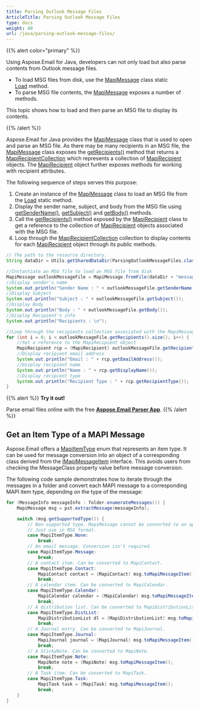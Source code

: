 ```yaml
---
title: Parsing Outlook Message Files
ArticleTitle: Parsing Outlook Message Files
type: docs
weight: 40
url: /java/parsing-outlook-message-files/
---
```


{{% alert color="primary" %}} 

Using Aspose.Email for Java, developers can not only load but also parse contents from Outlook message files.

- To load MSG files from disk, use the [MapiMessage](https://reference.aspose.com/email/java/com.aspose.email/mapimessage/) class static [Load](https://reference.aspose.com/email/java/com.aspose.email/mapimessage/#load-java.lang.String-) method.
- To parse MSG file contents, the [MapiMessage](https://reference.aspose.com/email/java/com.aspose.email/mapimessage/) exposes a number of methods.

This topic shows how to load and then parse an MSG file to display its contents.

{{% /alert %}} 

Aspose.Email for Java provides the [MapiMessage](https://reference.aspose.com/email/java/com.aspose.email/mapimessage/) class that is used to open and parse an MSG file. As there may be many recipients in an MSG file, the [MapiMessage](https://reference.aspose.com/email/java/com.aspose.email/mapimessage/) class exposes the [getRecipients()](https://reference.aspose.com/email/java/com.aspose.email/mapimessage/#getRecipients--) method that returns a [MapiRecipientCollection](https://reference.aspose.com/email/java/com.aspose.email/mapirecipientcollection/) which represents a collection of [MapiRecipient](https://reference.aspose.com/email/java/com.aspose.email/mapirecipient/) objects. The [MapiRecipient](https://reference.aspose.com/email/java/com.aspose.email/mapirecipient/) object further exposes methods for working with recipient attributes.

The following sequence of steps serves this purpose:

1. Create an instance of the [MapiMessage](https://reference.aspose.com/email/java/com.aspose.email/mapimessage/) class to load an MSG file from the [Load](https://reference.aspose.com/email/java/com.aspose.email/mapimessage/#load-java.lang.String-) static method.
2. Display the sender name, subject, and body from the MSG file using [getSenderName()](https://reference.aspose.com/email/java/com.aspose.email/mapimessage/#getSenderName--), [getSubject()](https://reference.aspose.com/email/java/com.aspose.email/mapimessage/#getSubject--) and [getBody()](https://reference.aspose.com/email/java/com.aspose.email/mapimessage/#getBody--) methods.
3. Call the [getRecipients()](https://reference.aspose.com/email/java/com.aspose.email/mapimessage/#getRecipients--) method exposed by the [MapiRecipient](https://reference.aspose.com/email/java/com.aspose.email/mapirecipient/) class to get a reference to the collection of [MapiRecipient](https://reference.aspose.com/email/java/com.aspose.email/mapirecipient/) objects associated with the MSG file.
4. Loop through the [MapiRecipientCollection](https://reference.aspose.com/email/java/com.aspose.email/mapirecipientcollection/) collection to display contents for each [MapiRecipient](https://reference.aspose.com/email/java/com.aspose.email/mapirecipient/) object through its public methods.

```java
// The path to the resource directory.
String dataDir = Utils.getSharedDataDir(ParsingOutlookMessageFiles.class) + "outlook/";

//Instantiate an MSG file to load an MSG file from disk
MapiMessage outlookMessageFile = MapiMessage.fromFile(dataDir + "message.msg");
//Display sender's name
System.out.println("Sender Name : " + outlookMessageFile.getSenderName());
//Display Subject
System.out.println("Subject : " + outlookMessageFile.getSubject());
//Display Body
System.out.println("Body : " + outlookMessageFile.getBody());
//Display Recipient's info
System.out.println("Recipients : \n");

//Loop through the recipients collection associated with the MapiMessage object
for (int i = 0; i < outlookMessageFile.getRecipients().size(); i++) {
	//Set a reference to the MapiRecipient object
	MapiRecipient rcp = (MapiRecipient) outlookMessageFile.getRecipients().get_Item(i);
	//Display recipient email address
	System.out.println("Email : " + rcp.getEmailAddress());
	//Display recipient name
	System.out.println("Name : " + rcp.getDisplayName());
	//Display recipient type
	System.out.println("Recipient Type : " + rcp.getRecipientType());
}
```

{{% alert %}}
**Try it out!**

Parse email files online with the free [**Aspose.Email Parser App**](https://products.aspose.app/email/parser).
{{% /alert %}}

## **Get an Item Type of a MAPI Message**

Aspose.Email offers a [MapiItemType](https://reference.aspose.com/email/java/com.aspose.email/mapiitemtype/) enum that represents an item type. It can be used for message conversion into an object of a corresponding class derived from the [IMapiMessageItem](https://reference.aspose.com/email/java/com.aspose.email/imapimessageitem) interface. This avoids users from checking the MessageClass property value before message conversion.

The following code sample demonstrates how to iterate through the messages in a folder and convert each MAPI message to a corresponding MAPI item type, depending on the type of the message:

```java
for (MessageInfo messageInfo : folder.enumerateMessages()) {
    MapiMessage msg = pst.extractMessage(messageInfo);

    switch (msg.getSupportedType()) {
        // Non-supported type. MapiMessage cannot be converted to an appropriate item type.
        // Just use in MSG format.
        case MapiItemType.None:
            break;
        // An email message. Conversion isn't required.
        case MapiItemType.Message:
            break;
        // A contact item. Can be converted to MapiContact.
        case MapiItemType.Contact:
            MapiContact contact = (MapiContact) msg.toMapiMessageItem();
            break;
        // A calendar item. Can be converted to MapiCalendar.
        case MapiItemType.Calendar:
            MapiCalendar calendar = (MapiCalendar) msg.toMapiMessageItem();
            break;
        // A distribution list. Can be converted to MapiDistributionList.
        case MapiItemType.DistList:
            MapiDistributionList dl = (MapiDistributionList) msg.toMapiMessageItem();
            break;
        // A Journal entry. Can be converted to MapiJournal.
        case MapiItemType.Journal:
            MapiJournal journal = (MapiJournal) msg.toMapiMessageItem();
            break;
        // A StickyNote. Can be converted to MapiNote.
        case MapiItemType.Note:
            MapiNote note = (MapiNote) msg.toMapiMessageItem();
            break;
        // A Task item. Can be converted to MapiTask.
        case MapiItemType.Task:
            MapiTask task = (MapiTask) msg.toMapiMessageItem();
            break;
    }
}
```

